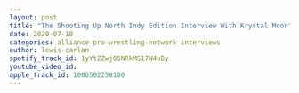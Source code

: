 ```yaml
---
layout: post
title: "The Shooting Up North Indy Edition Interview With Krystal Moon"
date: 2020-07-18
categories: alliance-pro-wrestling-network interviews
author: lewis-carlan
spotify_track_id: 1yYtZZwj05NRkMS17N4uBy
youtube_video_id: 
apple_track_id: 1000502258100
---
```

